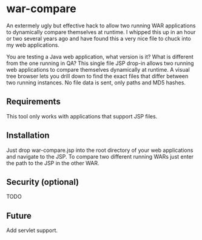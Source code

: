 # war-compare #

An extermely ugly but effective hack to allow two running WAR applications to dynamically compare themselves at runtime. I whipped this up in an hour or two several years ago and have found this a very nice file to chuck into my web applications.

You are testing a Java web application, what version is it? What is different from the one running in QA? This single file JSP drop-in allows two running web applications to compare themselves dynamically at runtime. A visual tree browser lets you drill down to find the exact files that differ between two running instances. No file data is sent, only paths and MD5 hashes.

## Requirements ##

This tool only works with applications that support JSP files.

## Installation ##

Just drop war-compare.jsp into the root directory of your web applications and navigate to the JSP. To compare two different running WARs just enter the path to the JSP in the other WAR.

## Security (optional) ##

TODO

## Future ##

Add servlet support.